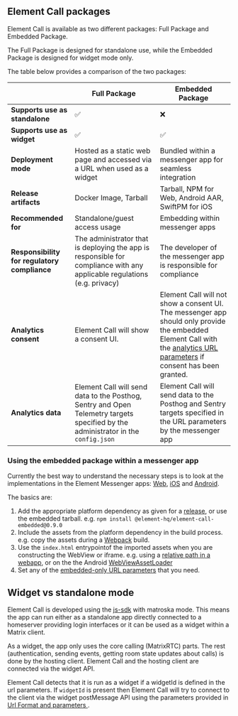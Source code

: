 ## Element Call packages

Element Call is available as two different packages: Full Package and Embedded Package.

The Full Package is designed for standalone use, while the Embedded Package is designed for widget mode only.

The table below provides a comparison of the two packages:

|                                              | Full Package                                                                                                                      | Embedded Package                                                                                                                                                                                                    |
| -------------------------------------------- | --------------------------------------------------------------------------------------------------------------------------------- | ------------------------------------------------------------------------------------------------------------------------------------------------------------------------------------------------------------------- |
| **Supports use as standalone**               | ✅                                                                                                                                | ❌                                                                                                                                                                                                                  |
| **Supports use as widget**                   | ✅                                                                                                                                | ✅                                                                                                                                                                                                                  |
| **Deployment mode**                          | Hosted as a static web page and accessed via a URL when used as a widget                                                          | Bundled within a messenger app for seamless integration                                                                                                                                                             |
| **Release artifacts**                        | Docker Image, Tarball                                                                                                             | Tarball, NPM for Web, Android AAR, SwiftPM for iOS                                                                                                                                                                  |
| **Recommended for**                          | Standalone/guest access usage                                                                                                     | Embedding within messenger apps                                                                                                                                                                                     |
| **Responsibility for regulatory compliance** | The administrator that is deploying the app is responsible for compliance with any applicable regulations (e.g. privacy)          | The developer of the messenger app is responsible for compliance                                                                                                                                                    |
| **Analytics consent**                        | Element Call will show a consent UI.                                                                                              | Element Call will not show a consent UI. The messenger app should only provide the embedded Element Call with the [analytics URL parameters](./url-params.md#embedded-only-parameters) if consent has been granted. |
| **Analytics data**                           | Element Call will send data to the Posthog, Sentry and Open Telemetry targets specified by the administrator in the `config.json` | Element Call will send data to the Posthog and Sentry targets specified in the URL parameters by the messenger app                                                                                                  |

### Using the embedded package within a messenger app

Currently the best way to understand the necessary steps is to look at the implementations in the Element Messenger apps: [Web](https://github.com/element-hq/element-web/pull/29309), [iOS](https://github.com/element-hq/element-x-ios/pull/3939) and [Android](https://github.com/element-hq/element-x-android/pull/4470).

The basics are:

1. Add the appropriate platform dependency as given for a [release](https://github.com/element-hq/element-call/releases), or use the embedded tarball. e.g. `npm install @element-hq/element-call-embedded@0.9.0`
2. Include the assets from the platform dependency in the build process. e.g. copy the assets during a [Webpack](https://github.com/element-hq/element-web/blob/247cd8d56d832d006d7dfb919d1042529d712b59/webpack.config.js#L677-L682) build.
3. Use the `index.html` entrypointof the imported assets when you are constructing the WebView or iframe. e.g. using a [relative path in a webapp](https://github.com/element-hq/element-web/blob/247cd8d56d832d006d7dfb919d1042529d712b59/src/models/Call.ts#L680), or on the the Android [WebViewAssetLoader](https://github.com/element-hq/element-x-android/blob/fe5aab6588ecdcf9354a3bfbd9e97c1b31175a8f/features/call/impl/src/main/kotlin/io/element/android/features/call/impl/utils/DefaultCallWidgetProvider.kt#L20)
4. Set any of the [embedded-only URL parameters](./url-params.md#embedded-only-parameters) that you need.

## Widget vs standalone mode

Element Call is developed using the [js-sdk](https://github.com/matrix-org/matrix-js-sdk) with matroska mode. This means the app can run either as a standalone app directly connected to a homeserver providing login interfaces or it can be used as a widget within a Matrix client.

As a widget, the app only uses the core calling (MatrixRTC) parts. The rest (authentication, sending events, getting room state updates about calls) is done by the hosting client.
Element Call and the hosting client are connected via the widget API.

Element Call detects that it is run as a widget if a widgetId is defined in the url parameters. If `widgetId` is present then Element Call will try to connect to the client via the widget postMessage API using the parameters provided in [Url Format and parameters
](./url-params.md).
